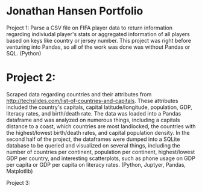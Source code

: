 # Jonathan Hansen Portfolio

Project 1: Parse a CSV file on FIFA player data to return information regarding indiviudal player's stats or aggregated information of all players based on keys like country or jersey number. This project was right before venturing into Pandas, so all of the work was done was without Pandas or SQL. (Python)

# Project 2: 
Scraped data regarding countries and their attributes from http://techslides.com/list-of-countries-and-capitals. These attributes included the country's capitals, capital latitude/longitude, population, GDP, literacy rates, and birth/death rate. The data was loaded into a Pandas dataframe and was analyzed on numerous things, including a capitals distance to a coast, which countries are most landlocked, the countries with the highest/lowest birth/death rates, and capital population density. In the second half of the project, the dataframes were dumped into a SQLite database to be queried and visualized on several things, including the number of countries per continent, population per continent, highest/lowest GDP per country, and interesting scatterplots, such as phone usage on GDP per capita or GDP per capita on literacy rates. (Python, Juptyer, Pandas, Matplotlib)

Project 3: 

